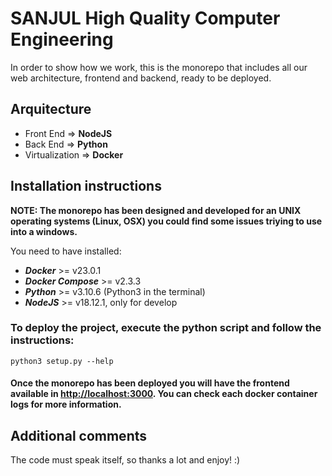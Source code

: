 # SANJUL High Quality Computer Engineering

In order to show how we work, this is the monorepo that includes all our web architecture, frontend and backend, ready to be deployed.

## Arquitecture

- Front End => **NodeJS**
- Back End => **Python**
- Virtualization => **Docker**

## Installation instructions

**NOTE: The monorepo has been designed and developed for an UNIX operating systems (Linux, OSX) you could find some issues triying to use into a windows.**

You need to have installed:

- **_Docker_** >= v23.0.1
- **_Docker Compose_** >= v2.3.3
- **_Python_** >= v3.10.6 (Python3 in the terminal)
- **_NodeJS_** >= v18.12.1, only for develop

### To deploy the project, execute the python script and follow the instructions:

`python3 setup.py --help `

#### Once the monorepo has been deployed you will have the frontend available in [http://localhost:3000](http://localhost:3000). You can check each docker container logs for more information.

## Additional comments

The code must speak itself, so thanks a lot and enjoy! :)

